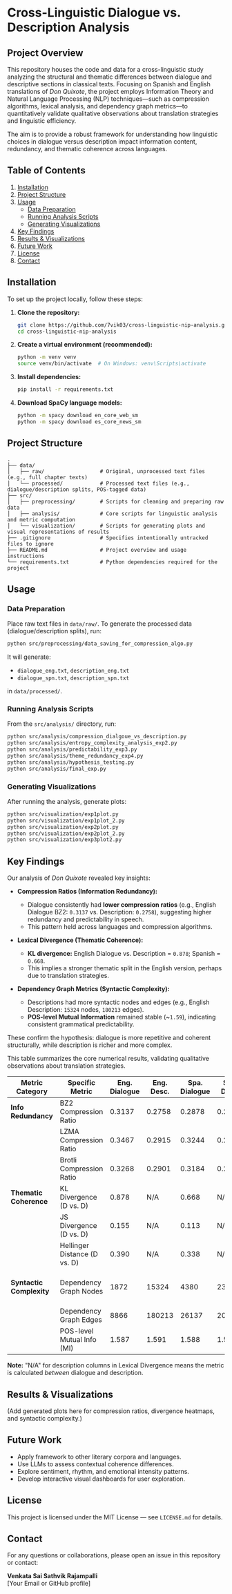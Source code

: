 # Cross-Linguistic Dialogue vs. Description Analysis

## Project Overview

This repository houses the code and data for a cross-linguistic study analyzing the structural and thematic differences between dialogue and descriptive sections in classical texts. Focusing on Spanish and English translations of *Don Quixote*, the project employs Information Theory and Natural Language Processing (NLP) techniques—such as compression algorithms, lexical analysis, and dependency graph metrics—to quantitatively validate qualitative observations about translation strategies and linguistic efficiency.

The aim is to provide a robust framework for understanding how linguistic choices in dialogue versus description impact information content, redundancy, and thematic coherence across languages.

## Table of Contents

1. [Installation](#installation)
2. [Project Structure](#project-structure)
3. [Usage](#usage)
    - [Data Preparation](#data-preparation)
    - [Running Analysis Scripts](#running-analysis-scripts)
    - [Generating Visualizations](#generating-visualizations)
4. [Key Findings](#key-findings)
5. [Results & Visualizations](#results--visualizations)
6. [Future Work](#future-work)
7. [License](#license)
8. [Contact](#contact)

## Installation

To set up the project locally, follow these steps:

1. **Clone the repository:**
    ```bash
    git clone https://github.com/7vik03/cross-linguistic-nip-analysis.git
    cd cross-linguistic-nip-analysis
    ```

2. **Create a virtual environment (recommended):**
    ```bash
    python -m venv venv
    source venv/bin/activate  # On Windows: venv\Scripts\activate
    ```

3. **Install dependencies:**
    ```bash
    pip install -r requirements.txt
    ```

4. **Download SpaCy language models:**
    ```bash
    python -m spacy download en_core_web_sm
    python -m spacy download es_core_news_sm
    ```

## Project Structure

```
.
├── data/
│   ├── raw/                  # Original, unprocessed text files (e.g., full chapter texts)
│   └── processed/            # Processed text files (e.g., dialogue/description splits, POS-tagged data)
├── src/
│   ├── preprocessing/        # Scripts for cleaning and preparing raw data
│   ├── analysis/             # Core scripts for linguistic analysis and metric computation
│   └── visualization/        # Scripts for generating plots and visual representations of results
├── .gitignore                # Specifies intentionally untracked files to ignore
├── README.md                 # Project overview and usage instructions
└── requirements.txt          # Python dependencies required for the project
```

## Usage

### Data Preparation

Place raw text files in `data/raw/`. To generate the processed data (dialogue/description splits), run:

```bash
python src/preprocessing/data_saving_for_compression_algo.py
```

It will generate:
- `dialogue_eng.txt`, `description_eng.txt`
- `dialogue_spn.txt`, `description_spn.txt`

in `data/processed/`.

### Running Analysis Scripts

From the `src/analysis/` directory, run:

```bash
python src/analysis/compression_dialgoue_vs_description.py
python src/analysis/entropy_complexity_analysis_exp2.py
python src/analysis/predictability_exp3.py
python src/analysis/theme_redundancy_exp4.py
python src/analysis/hypothesis_testing.py
python src/analysis/final_exp.py
```

### Generating Visualizations

After running the analysis, generate plots:

```bash
python src/visualization/exp1plot.py
python src/visualization/exp1plot_2.py
python src/visualization/exp2plot.py
python src/visualization/exp2plot_2.py
python src/visualization/exp3plot2.py
```

## Key Findings

Our analysis of *Don Quixote* revealed key insights:

- **Compression Ratios (Information Redundancy):**
  - Dialogue consistently had **lower compression ratios** (e.g., English Dialogue BZ2: `0.3137` vs. Description: `0.2758`), suggesting higher redundancy and predictability in speech.
  - This pattern held across languages and compression algorithms.

- **Lexical Divergence (Thematic Coherence):**
  - **KL divergence:** English Dialogue vs. Description = `0.878`; Spanish = `0.668`.
  - This implies a stronger thematic split in the English version, perhaps due to translation strategies.

- **Dependency Graph Metrics (Syntactic Complexity):**
  - Descriptions had more syntactic nodes and edges (e.g., English Description: `15324` nodes, `180213` edges).
  - **POS-level Mutual Information** remained stable (~`1.59`), indicating consistent grammatical predictability.

These confirm the hypothesis: dialogue is more repetitive and coherent structurally, while description is richer and more complex.

This table summarizes the core numerical results, validating qualitative observations about translation strategies.

| Metric Category       | Specific Metric              | Eng. Dialogue | Eng. Desc. | Spa. Dialogue | Spa. Desc. | Qualitative Verification                                                               |
|----------------------|------------------------------|---------------|------------|----------------|------------|-----------------------------------------------------------------------------------------|
| **Info Redundancy**  | BZ2 Compression Ratio        | 0.3137        | 0.2758     | 0.2878         | 0.2776     | Lower dialogue ratios confirm higher redundancy/predictability.                        |
|                      | LZMA Compression Ratio       | 0.3467        | 0.2915     | 0.3244         | 0.2919     |                                                                                         |
|                      | Brotli Compression Ratio     | 0.3268        | 0.2901     | 0.3184         | 0.2918     |                                                                                         |
| **Thematic Coherence** | KL Divergence (D vs. D)      | 0.878         | N/A        | 0.668          | N/A        | Higher Eng. divergence implies stronger thematic split.                                 |
|                      | JS Divergence (D vs. D)      | 0.155         | N/A        | 0.113          | N/A        |                                                                                         |
|                      | Hellinger Distance (D vs. D) | 0.390         | N/A        | 0.338          | N/A        |                                                                                         |
| **Syntactic Complexity** | Dependency Graph Nodes       | 1872          | 15324      | 4380           | 23090      | More nodes in descriptions indicate greater complexity/richness.                        |
|                      | Dependency Graph Edges       | 8866          | 180213     | 26137          | 207032     |                                                                                         |
|                      | POS-level Mutual Info (MI)   | 1.587         | 1.591      | 1.588          | 1.590      | Stable MI suggests consistent grammatical predictability.                               |

**Note:** "N/A" for description columns in Lexical Divergence means the metric is calculated *between* dialogue and description.


## Results & Visualizations

(Add generated plots here for compression ratios, divergence heatmaps, and syntactic complexity.)

## Future Work

- Apply framework to other literary corpora and languages.
- Use LLMs to assess contextual coherence differences.
- Explore sentiment, rhythm, and emotional intensity patterns.
- Develop interactive visual dashboards for user exploration.

## License

This project is licensed under the MIT License — see `LICENSE.md` for details.

## Contact

For any questions or collaborations, please open an issue in this repository or contact:

**Venkata Sai Sathvik Rajampalli**  
[Your Email or GitHub profile]

